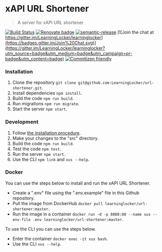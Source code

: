 # xAPI URL Shortener
> A server for xAPI URL shortener

[![Build Status](https://travis-ci.org/LearningLocker/url-shortener.svg?branch=master)](https://travis-ci.org/LearningLocker/url-shortener)
[![Renovate badge](https://img.shields.io/badge/Renovate-enabled-brightgreen.svg)](https://renovateapp.com/)
[![semantic-release](https://img.shields.io/badge/%20%20%F0%9F%93%A6%F0%9F%9A%80-semantic--release-e10079.svg)](https://github.com/semantic-release/semantic-release)
[![Join the chat at https://gitter.im/LearningLocker/learninglocker](https://badges.gitter.im/Join%20Chat.svg)](https://gitter.im/LearningLocker/learninglocker?utm_source=badge&utm_medium=badge&utm_campaign=pr-badge&utm_content=badge)
[![Commitizen friendly](https://img.shields.io/badge/commitizen-friendly-brightgreen.svg)](http://commitizen.github.io/cz-cli/)


### Installation
1. Clone the repository `git clone git@github.com:LearningLocker/url-shortener.git`.
1. Install dependencies `npm install`.
1. Build the code `npm run build`.
1. Run migrations `npm run migrate`.
1. Start the server `npm start`.

### Development
1. Follow [the installation procedure](#installation).
1. Make your changes to the "src" directory.
1. Build the code `npm run build`.
1. Test the code `npm test`.
1. Run the server `npm start`.
1. Use the CLI `npm link` and `xus --help`.

### Docker
You can use the steps below to install and run the xAPI URL Shortener.

- Create a ".env" file using the ".env.example" file in this Github repository.
- Pull the image from DockerHub `docker pull learninglocker/url-shortener:master`.
- Run the image in a container `docker run -d -p 8080:80 --name xus --env-file .env learninglocker/url-shortener:master`.

To use the CLI you can use the steps below.

- Enter the container `docker exec -it xus bash`.
- Use the CLI `xus --help`.
